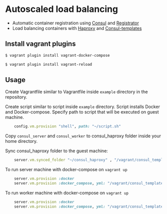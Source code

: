 # Autoscaled load balancing

* Automatic container registration using [Consul](https://hub.docker.com/r/progrium/consul/) and [Registrator](https://hub.docker.com/r/gliderlabs/registrator/)
* Load balancing containers with [Haproxy](http://cbonte.github.io/haproxy-dconv/configuration-1.7.html) and [Consul-templates](https://github.com/hashicorp/consul-template)

## Install vagrant plugins

```bash
$ vagrant plugin install vagrant-docker-compose

$ vagrant plugin install vagrant-reload
```

## Usage

Create Vagrantfile similar to Vagrantfile inside `example` directory in the repository.

Create script similar to script inside `example` directory. Script installs Docker and Docker-compose.
Specify path to script that will be executed on guest machine.

```ruby
	config.vm.provision "shell", path: "~/script.sh"
```

Copy `consul_server` and `consul_worker` to consul_haproxy folder inside your home directory.

Sync consul_haproxy folder to the guest machine:

```ruby
	server.vm.synced_folder "~/consul_haproxy" , "/vagrant/consul_template"
```
To run server machine with docker-compose on `vagrant up`

```ruby
	server.vm.provision :docker
  	server.vm.provision :docker_compose, yml: "/vagrant/consul_template/consul_server/docker-compose.yml", rebuild: true, run: "always"
```

To run worker machine with docker-compose on `vagrant up`

```ruby
	server.vm.provision :docker
  	server.vm.provision :docker_compose, yml: "/vagrant/consul_template/consul_worker/docker-compose.yml", rebuild: true, run: "always"
```
